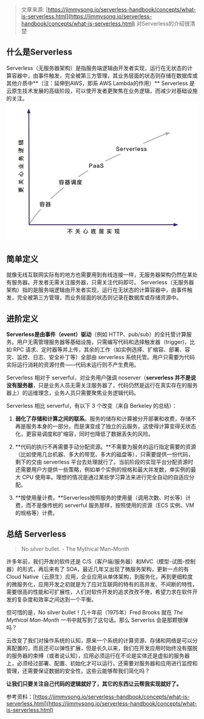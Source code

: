 > 文章来源: [https://jimmysong.io/serverless-handbook/concepts/what-is-serverless.html](https://jimmysong.io/serverless-handbook/concepts/what-is-serverless.html)
> 对Serverless的介绍很清楚

## 什么是Serverless
Serverless（无服务器架构）是指服务端逻辑由开发者实现，运行在无状态的计算容器中，由事件触发，完全被第三方管理，其业务层面的状态则存储在数据库或其他介质中**（注：延伸到AWS，即系 AWS Lambda的作用）**
Serverless 是云原生技术发展的高级阶段，可以使开发者更聚焦在业务逻辑，而减少对基础设施的关注。
![image.png](_assets/Serverless%20无服务的定义/1616946300532-330ee9b7-5861-41c1-9a95-62241d41917d.png)

## 简单定义
就像无线互联网实际有的地方也需要用到有线连接一样，无服务器架构仍然在某处有服务器。开发者无需关注服务器，只需关注代码即可。
Serverless（无服务器架构）指的是服务端逻辑由开发者实现，运行在无状态的计算容器中，由事件触发，完全被第三方管理，而业务层面的状态则记录在数据库或存储资源中。
## 进阶定义
**Serverless是由事件（event）驱动**（例如 HTTP、pub/sub）的全托管计算服务。用户无需管理服务器等基础设施，只需编写代码和选择触发器（trigger)，比如 RPC 请求、定时器等并上传，其余的工作（如实例选择、扩缩容、部署、容灾、监控、日志、安全补丁等）全部由 serverless 系统托管。用户只需要为代码实际运行消耗的资源付费——代码未运行则不产生费用。

Serverless 相对于 serverful，对业务用户强调 noserver（**serverless 并不是说没有服务器**，只是业务人员无需关注服务器了，代码仍然是运行在真实存在的服务器上）的运维理念，业务人员只需要聚焦业务逻辑代码。

Serverless 相比 serverful，有以下 3 个改变（来自 Berkeley 的总结）：

1. **弱化了存储和计算之间的联系**。服务的储存和计算被分开部署和收费，存储不再是服务本身的一部分，而是演变成了独立的云服务，这使得计算变得无状态化，更容易调度和扩缩容，同时也降低了数据丢失的风险。

2. **代码的执行不再需要手动分配资源。**不需要为服务的运行指定需要的资源（比如使用几台机器、多大的带宽、多大的磁盘等），只需要提供一份代码，剩下的交由 serverless 平台去处理就行了。当前阶段的实现平台分配资源时还需要用户方提供一些策略，例如单个实例的规格和最大并发数，单实例的最大 CPU 使用率。理想的情况是通过某些学习算法来进行完全自动的自适应分配。

3. **按使用量计费。**Serverless按照服务的使用量（调用次数、时长等）计费，而不是像传统的 serverful 服务那样，按照使用的资源（ECS 实例、VM 的规格等）计费。
## 总结 Serverless
> No silver bullet. - The Mythical Man-Month

许多年前，我们开发的软件还是 C/S（客户端/服务器）和MVC（模型-试图-控制器）的形式，再后来有了 SOA，最近几年又出现了微服务架构，更新一点的有 Cloud Native（云原生）应用，企业应用从单体架构，到服务化，再到更细粒度的微服务化，应用开发之初就是为了应对互联网的特有的高并发、不间断的特性，需要很高的性能和可扩展性，人们对软件开发的追求孜孜不倦，希望力求在软件开发的复杂度和效率之间达到一个平衡。

但可惜的是，No silver bullet！几十年前（1975年）Fred Brooks 就在 _The Mythical Man-Month_ 一书中就写到了这句话。那么 Serverlss 会是那颗银弹吗？

云改变了我们对操作系统的认知，原来一个系统的计算资源、存储和网络是可以分离配置的，而且还可以弹性扩展，但是长久以来，我们在开发应用时始终没有摆脱的服务器的束缚（或者说认知），应用必须运行在不论是实体还是虚拟的服务器上，必须经过部署、配置、初始化才可以运行，还需要对服务器和应用进行监控和管理，还需要保证数据的安全性，这些云能够帮我们简化吗？

**让我们只要关注自己代码的逻辑就好了，其它的东西让云帮我实现就好了。**

参考资料：[https://jimmysong.io/serverless-handbook/concepts/what-is-serverless.html](https://jimmysong.io/serverless-handbook/concepts/what-is-serverless.html)
